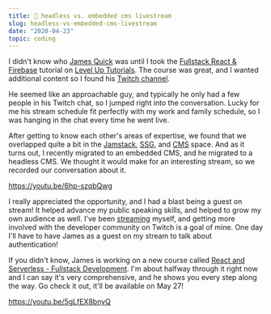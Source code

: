 ```yaml
---
title: 📂 headless vs. embedded cms livestream
slug: headless-vs-embedded-cms-livestream
date: "2020-04-23"
topic: coding
---
```


I didn't know who [James Quick][james-quick] was until I took the [Fullstack React & Firebase][tutorial] tutorial on [Level Up Tutorials][lut]. The course was great, and I wanted additional content so I found his [Twitch channel][twitch].

He seemed like an approachable guy, and typically he only had a few people in his Twitch chat, so I jumped right into the conversation. Lucky for me his stream schedule fit perfectly with my work and family schedule, so I was hanging in the chat every time he went live.

After getting to know each other's areas of expertise, we found that we overlapped quite a bit in the [Jamstack][jamstack], [SSG][ssg], and [CMS][cms] space. And as it turns out, I recently migrated to an embedded CMS, and he migrated to a headless CMS. We thought it would make for an interesting stream, so we recorded our conversation about it.

https://youtu.be/6hp-szqbQwg

I really appreciated the opportunity, and I had a blast being a guest on stream! It helped advance my public speaking skills, and helped to grow my own audience as well. I've been [streaming][stream] myself, and getting more involved with the developer community on Twitch is a goal of mine. One day I'll have to have James as a guest on my stream to talk about authentication!

If you didn't know, James is working on a new course called [React and Serverless - Fullstack Development][course]. I'm about halfway through it right now and I can say it's very comprehensive, and he shows you every step along the way. Go check it out, it'll be available on May 27!

https://youtu.be/5gLfEX8bnyQ

[james-quick]: https://jamesqquick.com
[tutorial]: https://leveluptutorials.com/tutorials/fullstack-react-and-firebase
[lut]: https://leveluptutorials.com
[twitch]: https://twitch.tv/jamesqquick
[jamstack]: https://jamstack.org
[ssg]: https://staticgen.com
[cms]: https://headlesscms.org
[stream]: https://twitch.tv/bradgarropy
[course]: https://jamesqquick.com/courses/react-and-serverless-fullstack-developmnent
